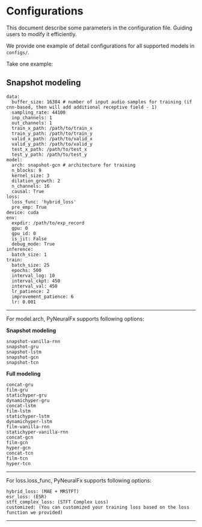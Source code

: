 # Configurations 
This document describe some parameters in the configuration file. Guiding users to modify it efficiently. 

We provide one example of detail configurations for all supported models in `configs/`. 


Take one example: 

## Snapshot modeling 
```
data:
  buffer_size: 16384 # number of input audio samples for training (if cnn-based, then will add additional receptive field - 1)
  sampling_rate: 44100 
  inp_channels: 1 
  out_channels: 1 
  train_x_path: /path/to/train_x 
  train_y_path: /path/to/train_y
  valid_x_path: /path/to/valid_x
  valid_y_path: /path/to/valid_y
  test_x_path: /path/to/test_x
  test_y_path: /path/to/test_y
model:
  arch: snapshot-gcn # architecture for training
  n_blocks: 9
  kernel_size: 3
  dilation_growth: 2
  n_channels: 16
  causal: True 
loss:
  loss_func: 'hybrid_loss' 
  pre_emp: True 
device: cuda
env:
  expdir: /path/to/exp_record
  gpu: 0
  gpu_id: 0
  is_jit: False
  debug_mode: True
inference:
  batch_size: 1
train:
  batch_size: 25
  epochs: 500
  interval_log: 10
  interval_ckpt: 450
  interval_val: 450
  lr_patience: 2
  improvement_patience: 6
  lr: 0.001
```

---
For model.arch, PyNeuralFx supports following options:

**Snapshot modeling**
```
snapshot-vanilla-rnn
snapshot-gru
snapshot-lstm
snapshot-gcn
snapshot-tcn
```


**Full modeling**
```
concat-gru
film-gru
statichyper-gru
dynamichyper-gru
concat-lstm
film-lstm
statichyper-lstm
dynamichyper-lstm
film-vanilla-rnn
statichyper-vanilla-rnn
concat-gcn
film-gcn
hyper-gcn
concat-tcn
film-tcn
hyper-tcn
```

---

For loss.loss_func, PyNeuralFx supports following options:

```
hybrid_loss: (MAE + MRSTFT)
esr_loss: (ESR) 
stft_complex_loss: (STFT Complex Loss)
customized: (You can customized your training loss based on the loss function we provided) 
```

---